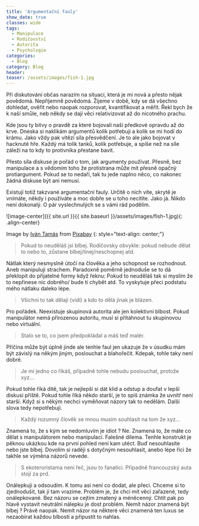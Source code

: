 ```yaml
---
title: 'Argumentační fauly'
show_date: true
classes: wide
tags:
  - Manipulace
  - Rodičovství
  - Autorita
  - Psychologie
categories:
  - Blog
category: Blog
header:
teaser: /assets/images/fish-1.jpg
---
```


Při diskutování občas narazím na situaci, která je mi nová a přesto nějak povědomá. Nepříjemně povědomá.
Žijeme v době, kdy se dá všechno dohledat, ověřit nebo naopak rozporovat, kvantifikovat a měřit.
Řekl bych že k naší smůle, neb někdy se dají věci relativizovat až do nicotného prachu.

Kde jsou ty bitvy o pravdě za které bojovali naši předkové opravdu až do krve. Dneska si naklikám argumentů kolik potřebuji a kolik se mi hodí do krámu.
Jako vždy pak vítězí síla přesvědčení. Je to ale jako bojovat v hacknuté hře. Každý má tolik tanků, kolik potřebuje, a spíše než na síle záleží na
to kdy to protivníka přestane bavit.

Přesto síla diskuse je pořád o tom, jak argumenty používat. Přesně, bez manipulace a s vědomím toho že protistrana může mít přesně opačný protiargument.
Pokud se to nedaří, tak tu jede naplno něco, co nakonec žádná diskuse být ani nemusí.

Existují totiž takzvané argumentační fauly. Určitě o nich víte, skrytě je vnímáte, někdy i používáte a moc dobře se u toho necítíte. Jako já.
Nikdo není dokonalý. O pár vyslechnulých se s vámi rád podělím.


![image-center]({{ site.url }}{{ site.baseurl }}/assets/images/fish-1.jpg){: .align-center}

Image by <a href="https://pixabay.com/users/thommas68-2571842/">Iván Tamás</a> from <a href="https://pixabay.com/">Pixabay</a>
{: style="text-align: center;"}


> Pokud to neuděláš jsi blbej. Rodičovsky obvykle: pokud nebude dělat to nebo to, zůstane blbej/línej/neschopnej atd.

Nátlak který nesmyslně útočí na člověka a jeho schopnost se rozhodnout. Aneb manipuluji strachem.
Paradoxně poměrně jednoduše se to dá překlopit do přijatelné formy když řeknu: Pokud to neuděláš tak si myslím že to nepřinese nic dobrého/ bude ti chybět atd.
To vyskytuje přeci podstatu mého nátlaku daleko lépe.

> Všichni to tak dělají (vidí) a kdo to dělá jinak je blázen.
 
Pro pořádek. Neexistuje skupinová autorita ale jen kolektivní blbost. Pokud manipulátor nemá přirozenou autoritu, musí si přitáhnout tu skupinovou nebo virtuální.

>  Stalo se to, co jsem předpokládal a máš teď malér.

Příčina může být úplně jinde ale tenhle faul jen ukazuje že v úsudku mám být závislý na někým jiným, poslouchat a blahořečit.
Kdepak, tohle taky není dobré.

>  Je mi jedno co říkáš, případně tohle nebudu poslouchat, protože xyz...

Pokud tohle říká dítě, tak je nejlepší si dát klid a odstup a doufat v lepší diskusi příště. Pokud tohle říká někdo starší, je to spíš známka že uvnitř není starší.
Když si s někým nechci vyměňovat názory tak to nedělám. Další slova tedy nepotřebuji.

>  Každý rozumný člověk se mnou musím souhlasit na tom že xyz...

Znamená to, že s kým se nedomluvím je idiot ? Ne. Znamená to, že máte co dělat s manipulátorem nebo manipulací. Falešné dilema. 
Tenhle konstrukt je pěknou ukázkou kde na první pohled není kam utéct. Buď nesouhlasíte nebo jste blbej. 
Dovolím si raději s dotyčným nesouhlasit, anebo lépe říci že takhle se výměna názorů nevede.

>  S ekoteroristama není řeč, jsou to fanatici. Případně francouzský auta stojí za prd.

Onálepkuji a odsoudím. K tomu asi není co dodat, ale přeci.
Chceme si to zjednodušit, tak jí tam vrazíme. Problém je, že chci mít věci zařazené, tedy onálepkované. Bez názoru se cejtim zmatený a méněcenný.
Chtít pak po hlavě vystavit neutrální nálepku je dost problém. Nemít názor znamená být blbej ? Právě naopak. 
Nemít názor na některé věci znamená ten luxus se nezaobírat každou blbostí a připustit to nahlas.















